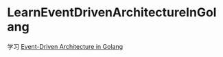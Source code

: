 # LearnEventDrivenArchitectureInGolang

学习 [Event-Driven Architecture in Golang](https://www.amazon.com/Event-Driven-Architecture-Golang-asynchronicity-consistency-ebook/dp/B0B2DPFJN4/?_encoding=UTF8&pd_rd_w=XbdwH&content-id=amzn1.sym.ed85217c-14c9-4aa0-b248-e47393e2ce12&pf_rd_p=ed85217c-14c9-4aa0-b248-e47393e2ce12&pf_rd_r=141-4131734-8173144&pd_rd_wg=DwTMV&pd_rd_r=342e52dc-29a1-4faf-babd-9b9b874c67c5&ref_=aufs_ap_sc_dsk)

